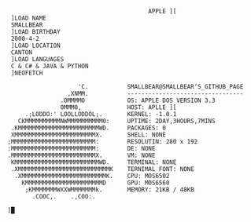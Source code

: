                                             APPLE ][
     ]LOAD NAME
     SMALLBEAR
     ]LOAD BIRTHDAY
     2000-4-2
     ]LOAD LOCATION
     CANTON
     ]LOAD LANGUAGES
     C & C# & JAVA & PYTHON
     ]NEOFETCH
        
                        'C.           SMALLBEAR@SMALLBEAR‘S_GITHUB_PAGE
                     ,XNMM.           ---------------------------------
                   .OMMMMO            OS: APPLE DOS VERSION 3.3
                   0MMM0,             HOST: APLLE ][
         .;LODDO:' LOOLLODDOL;.       KERNEL: -1.0.1
       CKMMMMMMMMMMNWMMMMMMMMMM0:     UPTIME: 2DAY,3HOURS,7MINS
     .KMMMMMMMMMMMMMMMMMMMMMMMWD.     PACKAGES: 0
     XMMMMMMMMMMMMMMMMMMMMMMMX.       SHELL: NONE
    ;MMMMMMMMMMMMMMMMMMMMMMMM:        RESOLUTIN: 280 x 192
    :MMMMMMMMMMMMMMMMMMMMMMMM:        DE: NONE
    .MMMMMMMMMMMMMMMMMMMMMMMMX.       VM: NONE
     KMMMMMMMMMMMMMMMMMMMMMMMMWD.     TERMINAL: NONE
     .XMMMMMMMMMMMMMMMMMMMMMMMMMMK    TERNIMAL FONT: NONE
      .XMMMMMMMMMMMMMMMMMMMMMMMMK.    CPU: MOS6502
        KMMMMMMMMMMMMMMMMMMMMMMD      GPU: MOS6560
         ;KMMMMMMMWXXWMMMMMMMk.       MEMORY: 21KB / 48KB
           .COOC,.    .,COO:.       

    ]█
